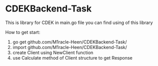 # CDEKBackend-Task
This is library for CDEK
in main.go file you can find using of this library

How to get start:
  1. go get github.com/M1racle-Heen/CDEKBackend-Task/
  2. import github.com/M1racle-Heen/CDEKBackend-Task/
  3. create Client using NewClient function
  4. use Calculate method of Client structure to get Response
 
